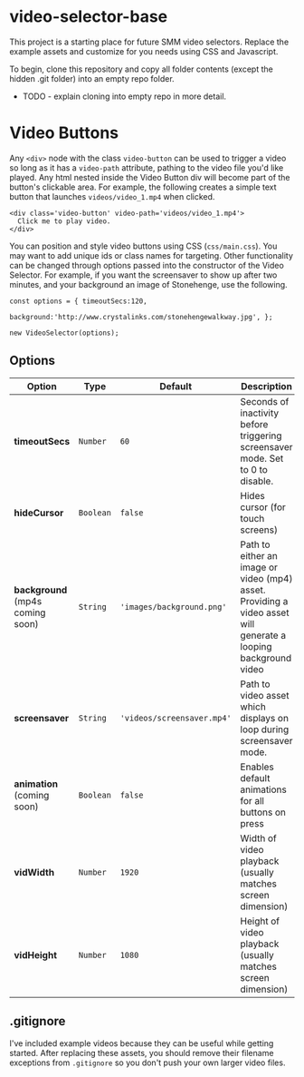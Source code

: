# video-selector-base

This project is a starting place for future SMM video selectors. Replace the example assets and customize for you needs using CSS and Javascript.

To begin, clone this repository and copy all folder contents (except the hidden .git folder) into an empty repo folder.
* TODO - explain cloning into empty repo in more detail.

# Video Buttons
Any `<div>` node with the class `video-button` can be used to trigger a video so long as it has a `video-path` attribute, pathing to the video file you'd like played. Any html nested inside the Video Button div will become part of the button's clickable area.
For example, the following creates a simple text button that launches `videos/video_1.mp4` when clicked.
```
<div class='video-button' video-path='videos/video_1.mp4'>
  Click me to play video.
</div>
```

You can position and style video buttons using CSS (`css/main.css`). You may want to add unique ids or class names for targeting. Other functionality can be changed through options passed into the constructor of the Video Selector.
For example, if you want the screensaver to show up after two minutes, and your background an image of Stonehenge, use the following.
```
const options = { timeoutSecs:120,
                  background:'http://www.crystalinks.com/stonehengewalkway.jpg', };

new VideoSelector(options);
```


## Options

| Option            | Type                | Default | Description                                                           |
|-------------------|---------------------|---------|-----------------------------------------------------------------------|
| **timeoutSecs**   | `Number`            | `60`    | Seconds of inactivity before triggering screensaver mode. Set to 0 to disable.        |
| **hideCursor**    | `Boolean`           | `false`  | Hides cursor (for touch screens)                                      |
| **background** (mp4s coming soon)    | `String`            | `'images/background.png'`  | Path to either an image or video (mp4) asset. Providing a video asset will generate a looping background video                  |
| **screensaver**   | `String`            | `'videos/screensaver.mp4'` | Path to video asset which displays on loop during screensaver mode.                                              |
| **animation** (coming soon)          | `Boolean`           | `false`                     | Enables default animations for all buttons on press                       |
| **vidWidth**   | `Number`            | `1920`    | Width of video playback (usually matches screen dimension)        |
| **vidHeight**  | `Number`            | `1080`    | Height of video playback (usually matches screen dimension)     |



## .gitignore
I've included example videos because they can be useful while getting started. After replacing these assets, you should remove their filename exceptions from `.gitignore` so you don't push your own larger video files.
